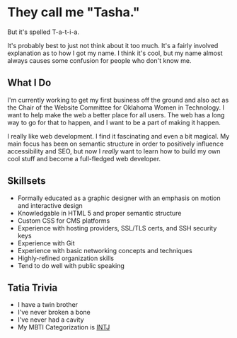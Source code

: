 # They call me "Tasha."
But it's spelled T-a-t-i-a.

It's probably best to just not think about it too much. It's a fairly involved explanation as to how I got my name. I think it's cool, but my name almost always causes some confusion for people who don't know me.

## What I Do

I'm currently working to get my first business off the ground and also act as the Chair of the Website Committee for Oklahoma Women in Technology. I want to help make the web a better place for all users. The web has a long way to go for that to happen, and I want to be a part of making it happen.

I really like web development. I find it fascinating and even a bit magical. My main focus has been on semantic structure in order to positively influence accessibility and SEO, but now I *really* want to learn how to build my own cool stuff and become a full-fledged web developer.

## Skillsets
* Formally educated as a graphic designer with an emphasis on motion and interactive design
* Knowledgable in HTML 5 and proper semantic structure
* Custom CSS for CMS platforms
* Experience with hosting providers, SSL/TLS certs, and SSH security keys
* Experience with Git
* Experience with basic networking concepts and techniques
* Highly-refined organization skills
* Tend to do well with public speaking

## Tatia Trivia
* I have a twin brother
* I've never broken a bone
* I've never had a cavity
* My MBTI Categorization is [INTJ](https://www.16personalities.com/intj-personality)
<!--* One of my favorite stories to tell is when my team won a national digital video production competetion. You can [watch our team accept our awards from Phi Beta Lambda's National Leader Conference on YouTube](https://youtu.be/G9RITH5ln8Q?t=3611).-->
